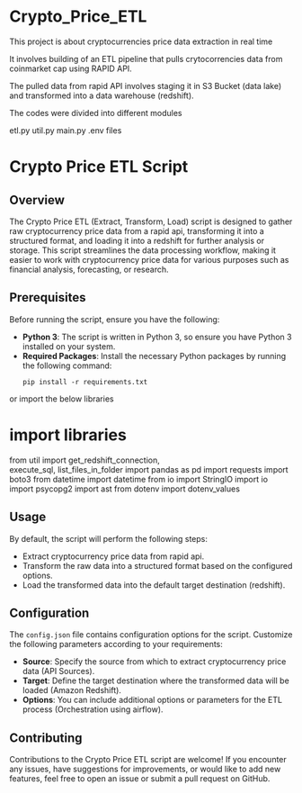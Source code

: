 # Crypto_Price_ETL
This project is about cryptocurrencies price data extraction in real time

It involves building of an ETL pipeline that pulls crytocorrencies data from coinmarket cap using RAPID API.

The pulled data from rapid API involves staging it in S3 Bucket (data lake) and transformed into a data warehouse (redshift).

The codes were divided into different modules

etl.py
util.py
main.py
.env files


# Crypto Price ETL Script

## Overview
The Crypto Price ETL (Extract, Transform, Load) script is designed to  gather raw cryptocurrency price data from a rapid api, transforming it into a structured format, and loading it into a redshift for further analysis or storage. This script streamlines the data processing workflow, making it easier to work with cryptocurrency price data for various purposes such as financial analysis, forecasting, or research.

## Prerequisites

Before running the script, ensure you have the following:
- **Python 3**: The script is written in Python 3, so ensure you have Python 3 installed on your system.
- **Required Packages**: Install the necessary Python packages by running the following command:
  ```
  pip install -r requirements.txt
  ```
or import the below libraries

# import libraries
from util import get_redshift_connection,\
execute_sql, list_files_in_folder
import pandas as pd
import requests
import boto3
from datetime import datetime
from io import StringIO
import io
import psycopg2
import ast
from dotenv import dotenv_values


## Usage

By default, the script will perform the following steps:
- Extract cryptocurrency price data from rapid api.
- Transform the raw data into a structured format based on the configured options.
- Load the transformed data into the default target destination (redshift).

## Configuration

The `config.json` file contains configuration options for the script. Customize the following parameters according to your requirements:
- **Source**: Specify the source from which to extract cryptocurrency price data (API Sources).
- **Target**: Define the target destination where the transformed data will be loaded (Amazon Redshift).
- **Options**: You can include additional options or parameters for the ETL process (Orchestration using airflow).

## Contributing

Contributions to the Crypto Price ETL script are welcome! If you encounter any issues, have suggestions for improvements, or would like to add new features, feel free to open an issue or submit a pull request on GitHub.

